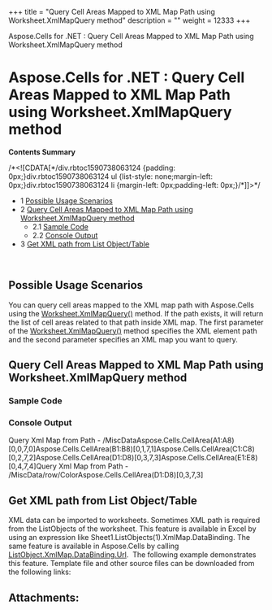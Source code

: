+++
title = "Query Cell Areas Mapped to XML Map Path using Worksheet.XmlMapQuery method" 
description = "" 
weight = 12333 
+++

Aspose.Cells for .NET : Query Cell Areas Mapped to XML Map Path using Worksheet.XmlMapQuery method  

# Aspose.Cells for .NET : Query Cell Areas Mapped to XML Map Path using Worksheet.XmlMapQuery method


**Contents Summary**

/\*<!\[CDATA\[\*/div.rbtoc1590738063124 {padding: 0px;}div.rbtoc1590738063124 ul {list-style: none;margin-left: 0px;}div.rbtoc1590738063124 li {margin-left: 0px;padding-left: 0px;}/\*\]\]>\*/

*   1 [Possible Usage Scenarios](#QueryCellAreasMappedtoXMLMapPathusingWorksheet.XmlMapQuerymethod-PossibleUsageScenarios)
*   2 [Query Cell Areas Mapped to XML Map Path using Worksheet.XmlMapQuery method](#QueryCellAreasMappedtoXMLMapPathusingWorksheet.XmlMapQuerymethod-QueryCellAreasMappedtoXMLMapPathusingWorksheet.XmlMapQuerymethod)
    *   2.1 [Sample Code](#QueryCellAreasMappedtoXMLMapPathusingWorksheet.XmlMapQuerymethod-SampleCode)
    *   2.2 [Console Output](#QueryCellAreasMappedtoXMLMapPathusingWorksheet.XmlMapQuerymethod-ConsoleOutput)
*   3 [Get XML path from List Object/Table](#QueryCellAreasMappedtoXMLMapPathusingWorksheet.XmlMapQuerymethod-GetXMLpathfromListObject/Table)

 

## Possible Usage Scenarios

You can query cell areas mapped to the XML map path with Aspose.Cells using the [Worksheet.XmlMapQuery()](https://apireference.aspose.com/cells/net/aspose.cells/worksheet/methods/xmlmapquery) method. If the path exists, it will return the list of cell areas related to that path inside XML map. The first parameter of the [Worksheet.XmlMapQuery()](https://apireference.aspose.com/cells/net/aspose.cells/worksheet/methods/xmlmapquery) method specifies the XML element path and the second parameter specifies an XML map you want to query.

## Query Cell Areas Mapped to XML Map Path using Worksheet.XmlMapQuery method



### Sample Code

### Console Output

Query Xml Map from Path - /MiscDataAspose.Cells.CellArea(A1:A8)\[0,0,7,0\]Aspose.Cells.CellArea(B1:B8)\[0,1,7,1\]Aspose.Cells.CellArea(C1:C8)\[0,2,7,2\]Aspose.Cells.CellArea(D1:D8)\[0,3,7,3\]Aspose.Cells.CellArea(E1:E8)\[0,4,7,4\]Query Xml Map from Path - /MiscData/row/ColorAspose.Cells.CellArea(D1:D8)\[0,3,7,3\]

## Get XML path from List Object/Table

XML data can be imported to worksheets. Sometimes XML path is required from the ListObjects of the worksheet. This feature is available in Excel by using an expression like Sheet1.ListObjects(1).XmlMap.DataBinding. The same feature is available in Aspose.Cells by calling [ListObject.XmlMap.DataBinding.Url](https://apireference.aspose.com/cells/net/aspose.cells/xmldatabinding/properties/url).  The following example demonstrates this feature. Template file and other source files can be downloaded from the following links:


## Attachments:


